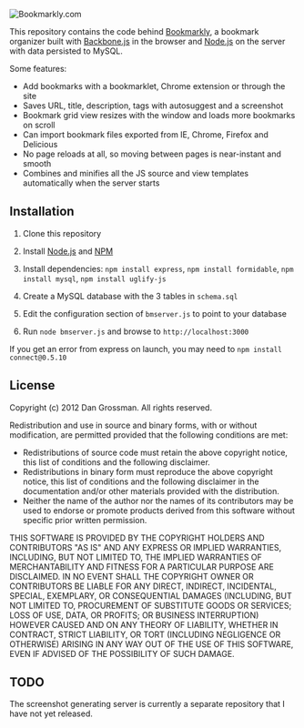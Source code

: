 ![Bookmarkly.com](http://bookmarkly.com/images/homeshot.png)

This repository contains the code behind [Bookmarkly](http://bookmarkly.com), a bookmark organizer built with [Backbone.js](http://backbonejs.org/) in the browser and [Node.js](http://nodejs.org/) on the server with data persisted to MySQL.

Some features:

* Add bookmarks with a bookmarklet, Chrome extension or through the site
* Saves URL, title, description, tags with autosuggest and a screenshot
* Bookmark grid view resizes with the window and loads more bookmarks on scroll
* Can import bookmark files exported from IE, Chrome, Firefox and Delicious
* No page reloads at all, so moving between pages is near-instant and smooth
* Combines and minifies all the JS source and view templates automatically when the server starts

## Installation

1. Clone this repository

2. Install [Node.js](http://nodejs.org/) and [NPM](http://npmjs.org/)

3. Install dependencies: `npm install express`, `npm install formidable`, `npm install mysql`, `npm install uglify-js`

4. Create a MySQL database with the 3 tables in `schema.sql`

5. Edit the configuration section of `bmserver.js` to point to your database

6. Run `node bmserver.js` and browse to `http://localhost:3000`

If you get an error from express on launch, you may need to `npm install connect@0.5.10`

## License

Copyright (c) 2012 Dan Grossman. All rights reserved.

Redistribution and use in source and binary forms, with or without modification, are permitted provided that the following conditions are met:

* Redistributions of source code must retain the above copyright notice, this list of conditions and the following disclaimer.
* Redistributions in binary form must reproduce the above copyright notice, this list of conditions and the following disclaimer in the documentation and/or other materials provided with the distribution.
* Neither the name of the author nor the names of its contributors may be used to endorse or promote products derived from this software without specific prior written permission.

THIS SOFTWARE IS PROVIDED BY THE COPYRIGHT HOLDERS AND CONTRIBUTORS "AS IS" AND ANY EXPRESS OR IMPLIED WARRANTIES, INCLUDING, BUT NOT LIMITED TO, THE IMPLIED WARRANTIES OF MERCHANTABILITY AND FITNESS FOR A PARTICULAR PURPOSE ARE DISCLAIMED. IN NO EVENT SHALL THE COPYRIGHT OWNER OR CONTRIBUTORS BE LIABLE FOR ANY DIRECT, INDIRECT, INCIDENTAL, SPECIAL, EXEMPLARY, OR CONSEQUENTIAL DAMAGES (INCLUDING, BUT NOT LIMITED TO, PROCUREMENT OF SUBSTITUTE GOODS OR SERVICES; LOSS OF USE, DATA, OR PROFITS; OR BUSINESS INTERRUPTION) HOWEVER CAUSED AND ON ANY THEORY OF LIABILITY, WHETHER IN CONTRACT, STRICT LIABILITY, OR TORT (INCLUDING NEGLIGENCE OR OTHERWISE) ARISING IN ANY WAY OUT OF THE USE OF THIS SOFTWARE, EVEN IF ADVISED OF THE POSSIBILITY OF SUCH DAMAGE.

## TODO

The screenshot generating server is currently a separate repository that I have not yet released.
